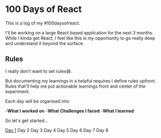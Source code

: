 # 100 Days of React

This is a log of my #100daysofreact.

I'll be working on a large React based application for the next 3 months. While I kinda get React, I feel like this is my opportunity to go really deep and understand it beyond the surface.

## Rules
I really don't want to set rules😅.

But documenting my learnings in a helpful requires I define rules upfront. Rules that'll help me put actionable learnings front and center of the experiment. 

Each day will be organised into

-**What I worked on**
-**What Challenges I faced**
-**What I learned**

So let's get started... 

[Day 1](https://twitter.com)
Day 2
Day 3
Day 4
Day 5
Day 6
Day 7
Day 8